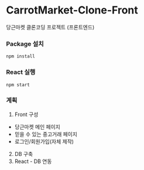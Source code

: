 # CarrotMarket-Clone-Front
당근마켓 클론코딩 프로젝트 (프론트엔드)

### Package 설치
```
npm install
```

### React 실행
```
npm start
```

### 계획
1. Front 구성
  - 당근마켓 메인 페이지
  - 믿을 수 있는 중고거래 페이지
  - 로그인/회원가입(자체 제작)
2. DB 구축
3. React - DB 연동

